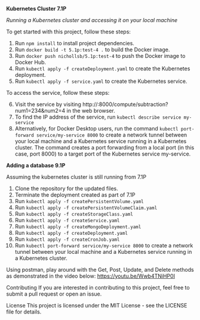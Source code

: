****Kubernetes Cluster 7.1P****

*Running a Kubernetes cluster and accessing it on your local machine*

To get started with this project, follow these steps:

1. Run `npm install` to install project dependencies.
2. Run `docker build -t 5.1p:test-4 .` to build the Docker image.
3. Run `docker push nichollsb/5.1p:test-4` to push the Docker image to Docker Hub.
4. Run `kubectl apply -f createDeployment.yaml` to create the Kubernetes deployment.
5. Run `kubectl apply -f service.yaml` to create the Kubernetes service.

To access the service, follow these steps:

6. Visit the service by visiting http://<service IP address>:8000/compute/subtraction?num1=234&num2=4 in the web browser.
7. To find the IP address of the service, run `kubectl describe service my-service`
8. Alternatively, for Docker Desktop users, run the command `kubectl port-forward service/my-service 8000` to create a network tunnel between your local machine and a Kubernetes service running in a Kubernetes cluster. The command creates a port forwarding from a local port (in this case, port 8000) to a target port of the Kubernetes service my-service.

****Adding a database 9.1P****
  
Assuming the kubernetes cluster is still running from 7.1P

1. Clone the repository for the updated files.
2. Terminate the deployment created as part of 7.1P
3. Run `kubectl apply -f createPersistentVolume.yaml`
4. Run `kubectl apply -f createPersistentVolumeClaim.yaml`
5. Run `kubectl apply -f createStorageClass.yaml`
6. Run `kubectl apply -f createService.yaml`
7. Run `kubectl apply -f createMongoDeployment.yaml`
8. Run `kubectl apply -f createDeployment.yaml`
9. Run `kubectl apply -f createCronJob.yaml`
10. Run `kubectl port-forward service/my-service 8000` to create a network tunnel between your local machine and a Kubernetes service running in a Kubernetes cluster.

Using postman, play around with the Get, Post, Update, and Delete methods as demonstrated in the video below:
https://youtu.be/Wwb4TNiHP0I

Contributing
If you are interested in contributing to this project, feel free to submit a pull request or open an issue.

License
This project is licensed under the MIT License - see the LICENSE file for details.
